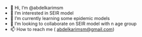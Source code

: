 - 👋 Hi, I’m @abdelkarimsm
- 👀 I’m interested in SEIR model
- 🌱 I’m currently learning some epidemic models
- 💞️ I’m looking to collaborate on SEIR model with n age group
- 📫 How to reach me ( abdelkarimsm@gmail.com)

<!---
abdelkarimsm/abdelkarimsm is a ✨ special ✨ repository because its `README.md` (this file) appears on your GitHub profile.
You can click the Preview link to take a look at your changes.
--->
